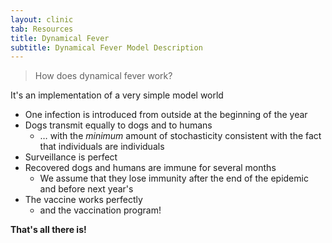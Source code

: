 ```yaml
---
layout: clinic
tab: Resources
title: Dynamical Fever
subtitle: Dynamical Fever Model Description
---
```


> How does dynamical fever work?

It's an implementation of a very simple model world

* One infection is introduced from outside at the beginning of the year
* Dogs transmit equally to dogs and to humans
	* … with the _minimum_ amount of stochasticity consistent with the fact that individuals are individuals
* Surveillance is perfect
* Recovered dogs and humans are immune for several months
	* We assume that they lose immunity after the end of the epidemic and before next year's
* The vaccine works perfectly
	* and the vaccination program!

__That's all there is!__
